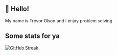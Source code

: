 ## 👋 Hello!
My name is Trevor Olson and I enjoy problem solving 



## Some stats for ya

[![GitHub Streak](https://github-readme-streak-stats.herokuapp.com?user=tolson17&theme=github-dark)](https://git.io/streak-stats)
